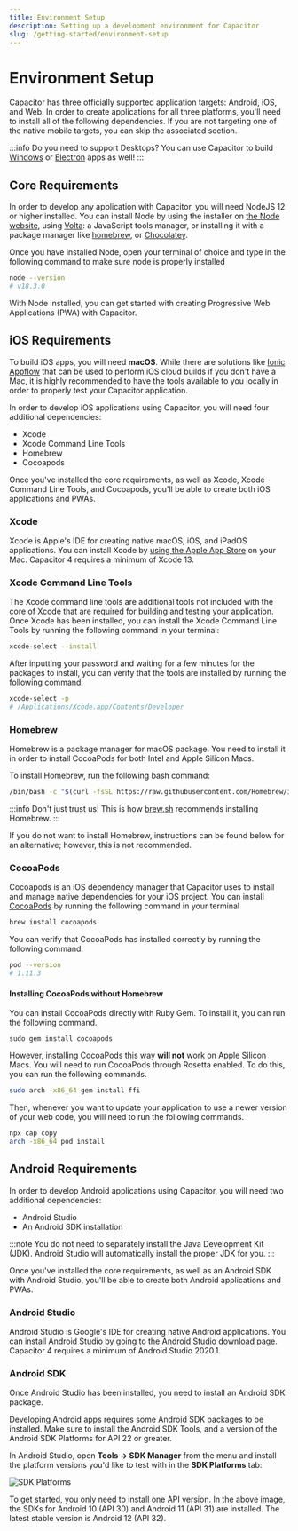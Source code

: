 ```yaml
---
title: Environment Setup
description: Setting up a development environment for Capacitor
slug: /getting-started/environment-setup
---
```


# Environment Setup

Capacitor has three officially supported application targets: Android, iOS, and Web. In order to create applications for all three platforms, you'll need to install all of the following dependencies. If you are not targeting one of the native mobile targets, you can skip the associated section.

:::info
Do you need to support Desktops? You can use Capacitor to build [Windows](https://ionic.io/docs/windows/usage) or [Electron](https://github.com/capacitor-community/electron) apps as well!
:::

## Core Requirements

In order to develop any application with Capacitor, you will need NodeJS 12 or higher installed. You can install Node by using the installer on [the Node website](https://nodejs.org), using [Volta](https://volta.sh/): a JavaScript tools manager, or installing it with a package manager like [homebrew](https://brew.sh/), or [Chocolatey](https://chocolatey.org/).

Once you have installed Node, open your terminal of choice and type in the following command to make sure node is properly installed

```bash
node --version
# v18.3.0
```

With Node installed, you can get started with creating Progressive Web Applications (PWA) with Capacitor.

## iOS Requirements

To build iOS apps, you will need **macOS**. While there are solutions like [Ionic Appflow](http://ionicframework.com/appflow) that can be used to perform iOS cloud builds if you don't have a Mac, it is highly recommended to have the tools available to you locally in order to properly test your Capacitor application.

In order to develop iOS applications using Capacitor, you will need four additional dependencies:

- Xcode
- Xcode Command Line Tools
- Homebrew
- Cocoapods

Once you've installed the core requirements, as well as Xcode, Xcode Command Line Tools, and Cocoapods, you'll be able to create both iOS applications and PWAs.

### Xcode

Xcode is Apple's IDE for creating native macOS, iOS, and iPadOS applications. You can install Xcode by [using the Apple App Store](https://apps.apple.com/us/app/xcode/id497799835?mt=12) on your Mac. Capacitor 4 requires a minimum of Xcode 13.

### Xcode Command Line Tools

The Xcode command line tools are additional tools not included with the core of Xcode that are required for building and testing your application. Once Xcode has been installed, you can install the Xcode Command Line Tools by running the following command in your terminal:

```bash
xcode-select --install
```

After inputting your password and waiting for a few minutes for the packages to install, you can verify that the tools are installed by running the following command:

```bash
xcode-select -p
# /Applications/Xcode.app/Contents/Developer
```

### Homebrew

Homebrew is a package manager for macOS package. You need to install it in order to install CocoaPods for both Intel and Apple Silicon Macs.

To install Homebrew, run the following bash command:

```bash
/bin/bash -c "$(curl -fsSL https://raw.githubusercontent.com/Homebrew/install/HEAD/install.sh)"
```

:::info
Don't just trust us! This is how [brew.sh](https://brew.sh) recommends installing Homebrew.
:::

If you do not want to install Homebrew, instructions can be found below for an alternative; however, this is not recommended. 

### CocoaPods

Cocoapods is an iOS dependency manager that Capacitor uses to install and manage native dependencies for your iOS project. You can install [CocoaPods](https://cocoapods.org/) by running the following command in your terminal

```bash
brew install cocoapods
```

You can verify that CocoaPods has installed correctly by running the following command.

```bash
pod --version
# 1.11.3
```

#### Installing CocoaPods without Homebrew

You can install CocoaPods directly with Ruby Gem. To install it, you can run the following command.
```
sudo gem install cocoapods
```

However, installing CocoaPods this way **will not** work on Apple Silicon Macs. You will need to run CocoaPods through Rosetta enabled. To do this, you can run the following commands.

```bash
sudo arch -x86_64 gem install ffi
```

Then, whenever you want to update your application to use a newer version of your web code, you will need to run the following commands.

```bash
npx cap copy
arch -x86_64 pod install
```

## Android Requirements

In order to develop Android applications using Capacitor, you will need two additional dependencies:

- Android Studio
- An Android SDK installation

:::note
You do not need to separately install the Java Development Kit (JDK). Android Studio
will automatically install the proper JDK for you.
:::

Once you've installed the core requirements, as well as an Android SDK with Android Studio, you'll be able to create both Android applications and PWAs.

### Android Studio

Android Studio is Google's IDE for creating native Android applications. You can install Android Studio by going to the [Android Studio download page](https://developer.android.com/studio). Capacitor 4 requires a minimum of Android Studio 2020.1.

### Android SDK

Once Android Studio has been installed, you need to install an Android SDK package.

Developing Android apps requires some Android SDK packages to be installed. Make sure to install the Android SDK Tools, and a version of the Android SDK Platforms for API 22 or greater.

In Android Studio, open **Tools -> SDK Manager** from the menu and install the platform versions you'd like to test with in the **SDK Platforms** tab:

![SDK Platforms](/img/v4/docs/android/sdk-platforms.png)

To get started, you only need to install one API version. In the above image, the SDKs for Android 10 (API 30) and Android 11 (API 31) are installed. The latest stable version is Android 12 (API 32).
